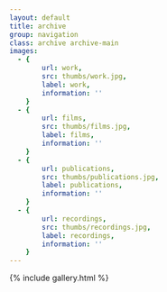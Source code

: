 ```yaml
---
layout: default
title: archive
group: navigation
class: archive archive-main
images:
  - {
		url: work, 
		src: thumbs/work.jpg,
		label: work,
		information: ''
	}
  - {
		url: films, 
		src: thumbs/films.jpg,
		label: films,
		information: ''
	}
  - {
		url: publications, 
		src: thumbs/publications.jpg,
		label: publications,
		information: ''
	}
  - {
		url: recordings, 
		src: thumbs/recordings.jpg,
		label: recordings,
		information: ''
	}
---
```


{% include gallery.html %}
